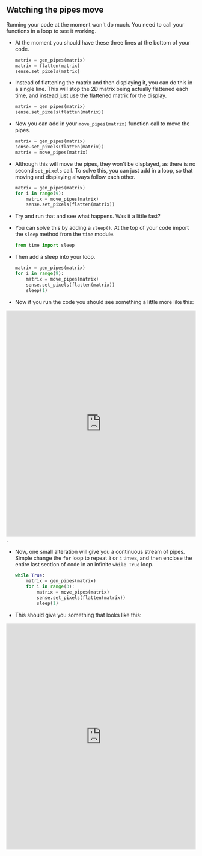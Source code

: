 ## Watching the pipes move

Running your code at the moment won't do much. You need to call your functions in a loop to see it working.

- At the moment you should have these three lines at the bottom of your code.

	```python
	matrix = gen_pipes(matrix)
	matrix = flatten(matrix)
	sense.set_pixels(matrix)
	```

- Instead of flattening the matrix and then displaying it, you can do this in a single line. This will stop the 2D matrix being actually flattened each time, and instead just use the flattened matrix for the display.

	```python
	matrix = gen_pipes(matrix)
	sense.set_pixels(flatten(matrix))
	```
	
- Now you can add in your `move_pipes(matrix)` function call to move the pipes.

	```python
	matrix = gen_pipes(matrix)
	sense.set_pixels(flatten(matrix))
	matrix = move_pipes(matrix)
	```
- Although this will move the pipes, they won't be displayed, as there is no second `set_pixels` call. To solve this, you can just add in a loop, so that moving and displaying always follow each other.

	```python
	matrix = gen_pipes(matrix)
	for i in range(9):
		matrix = move_pipes(matrix)
		sense.set_pixels(flatten(matrix))

	```

- Try and run that and see what happens. Was it a little fast?

- You can solve this by adding a `sleep()`. At the top of your code import the `sleep` method from the `time` module.

	```python
	from time import sleep
	```

- Then add a sleep into your loop.

	```python
	matrix = gen_pipes(matrix)
	for i in range(9):
		matrix = move_pipes(matrix)
		sense.set_pixels(flatten(matrix))
		sleep(1)
	```

- Now if you run the code you should see something a little more like this:

<iframe src="https://trinket.io/embed/python/e79f0007a3" width="100%" height="600" frameborder="0" marginwidth="0" marginheight="0" allowfullscreen></iframe>.

- Now, one small alteration will give you a continuous stream of pipes. Simple change the `for` loop to repeat `3` or `4` times, and then enclose the entire last section of code in an infinite `while True` loop.

  ```python
  while True:
	  matrix = gen_pipes(matrix)
	  for i in range(3):
		  matrix = move_pipes(matrix)
		  sense.set_pixels(flatten(matrix))
		  sleep(1)
  ```

- This should give you something that looks like this:

<iframe src="https://trinket.io/embed/python/03d79d3f93" width="100%" height="600" frameborder="0" marginwidth="0" marginheight="0" allowfullscreen></iframe>
